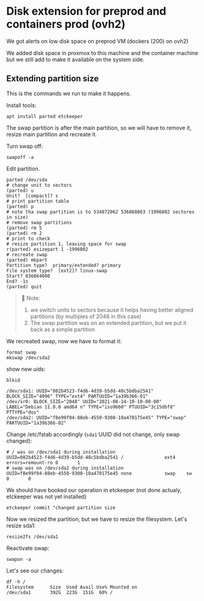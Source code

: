 # Disk extension for preprod and containers prod (ovh2)

We got alerts on low disk space on preprod VM (dockers (200) on ovh2)

We added disk space in proxmox to this machine and the container machine but we still add to make it available on the system side.

## Extending partition size

This is the commands we run to make it happens.

Install tools:

```
apt install parted etckeeper
```

The swap partition is after the main partition, so we will have to remove it, resize main partition and recreate it.

Turn swap off:
```
swapoff -a
```

Edit partition.

```
parted /dev/sda
# change unit to sectors
(parted) u
Unit?  [compact]? s
# print partition table
(parted) p
# note tha swap partition is to 534872062 536868863 (1996802 sectores in size)
# remove swap partitions
(parted) rm 5
(parted) rm 2
# print to check
# resize partition 1, leaving space for swap
r(parted) esizepart 1 -1996802
# recreate swap
(parted) mkpart
Partition type?  primary/extended? primary
File system type?  [ext2]? linux-swap
Start? 836864000
End? -1s
(parted) quit
```

> :pencil: Note:
> 1. we switch units to sectors because
>    it helps having better aligned partitions
>    (by multiples of 2048 in this case)
> 2. The swap partition was on an extended partition,
>    but we put it back as a simple partition

We recreated swap, now we have to format it:
```
format swap
mkswap /dev/sda2
```

show new uids:
```
blkid

/dev/sda1: UUID="082b4523-f4d6-4d39-b5dd-48c5bdba2541" BLOCK_SIZE="4096" TYPE="ext4" PARTUUID="1a39b366-01"
/dev/sr0: BLOCK_SIZE="2048" UUID="2021-08-14-10-10-00-00" LABEL="Debian 11.0.0 amd64 n" TYPE="iso9660" PTUUID="3c15dbf8" PTTYPE="dos"
/dev/sda2: UUID="f8e99f04-88eb-4550-9308-10a470175e45" TYPE="swap" PARTUUID="1a39b366-02"
```

Change /etc/fstab accordingly (`sda1` UUID did not change, only swap changed):

```
# / was on /dev/sda1 during installation
UUID=082b4523-f4d6-4d39-b5dd-48c5bdba2541 /               ext4    errors=remount-ro 0       1
# swap was on /dev/sda2 during installation
UUID=f8e99f04-88eb-4550-9308-10a470175e45 none            swap    sw              0       0
```


We should have booked our operation in etckeeper (not done actualy, etckeeper was not yet installed)
```
etckeeper commit "changed partition size
```

Now we resized the partition, but we have to resize the filesystem. Let's resize sda1:
```
resize2fs /dev/sda1
```

Reactivate swap:
```
swapon -a
```

Let's see our changes:

```
df -h /
Filesystem      Size  Used Avail Use% Mounted on
/dev/sda1       392G  223G  151G  60% /
```